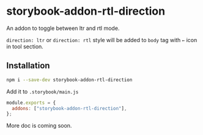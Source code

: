 # storybook-addon-rtl-direction

An addon to toggle between ltr and rtl mode.

`direction: ltr` or `direction: rtl` style will be added to `body` tag with `←` icon in tool section.

## Installation

```sh
npm i --save-dev storybook-addon-rtl-direction
```

Add it to `.storybook/main.js`

```js
module.exports = {
  addons: ["storybook-addon-rtl-direction"],
};
```

More doc is coming soon.
